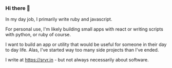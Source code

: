 ### Hi there 👋
In my day job, I primarily write ruby and javascript.

For personal use, I'm likely building small apps with react or writing scripts with python, or ruby of course.

I want to build an app or utility that would be useful for someone in their day to day life. Alas, I've started way too many side projects than I've ended.

I write at https://srvr.in - but not always necessarily about software.
